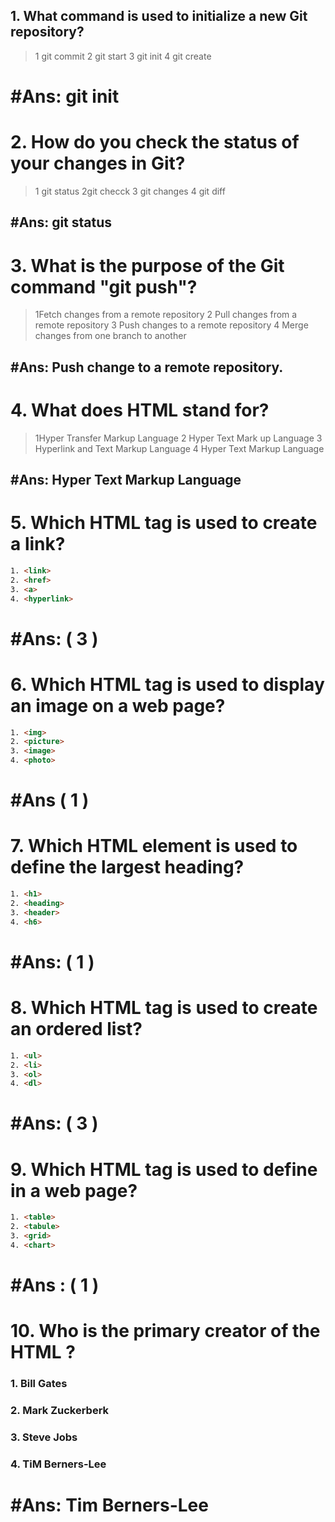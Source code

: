## 1. What command is used to initialize a new Git repository?
>1 git commit
  2 git start
  3 git init
  4 git create
# #Ans: git init

# 2. How do you check the status of your changes in Git?

>1 git status
  2git checck
  3 git changes
 4 git diff

## #Ans: git status

# 3. What is the purpose of the Git command "git push"?

>1Fetch changes from a remote repository
  2 Pull changes from a remote repository
  3 Push changes to a remote repository
  4 Merge changes from one branch to another

## #Ans: Push change to a remote repository.

# 4. What does HTML stand for?

>1Hyper Transfer Markup Language
   2 Hyper Text Mark up Language
   3 Hyperlink and Text Markup Language
   4 Hyper Text Markup Language

## #Ans: Hyper Text Markup Language

# 5. Which HTML tag is used to create a link?
```html
1. <link>
2. <href>
3. <a>
4. <hyperlink>
```

# #Ans: ( 3 )
# 6. Which HTML tag is used to display an image on a web page?

```html
1. <img>
2. <picture>
3. <image>
4. <photo>

```

# #Ans ( 1 )
# 7. Which HTML element is used to define the largest heading?

```html
1. <h1>
2. <heading>
3. <header>
4. <h6>
```

# #Ans: ( 1 )

# 8. Which HTML tag is used to create an ordered list?

```html
1. <ul>
2. <li>
3. <ol>
4. <dl>
```

# #Ans: ( 3 )


# 9. Which HTML tag is used to define in a web page?

```html
1. <table>
2. <tabule>
3. <grid>
4. <chart>
```

# #Ans : ( 1 )

# 10.  Who is the primary creator of the HTML ?
### 1. Bill Gates
### 2. Mark Zuckerberk
### 3. Steve Jobs
### 4. TiM Berners-Lee

# #Ans: Tim Berners-Lee
